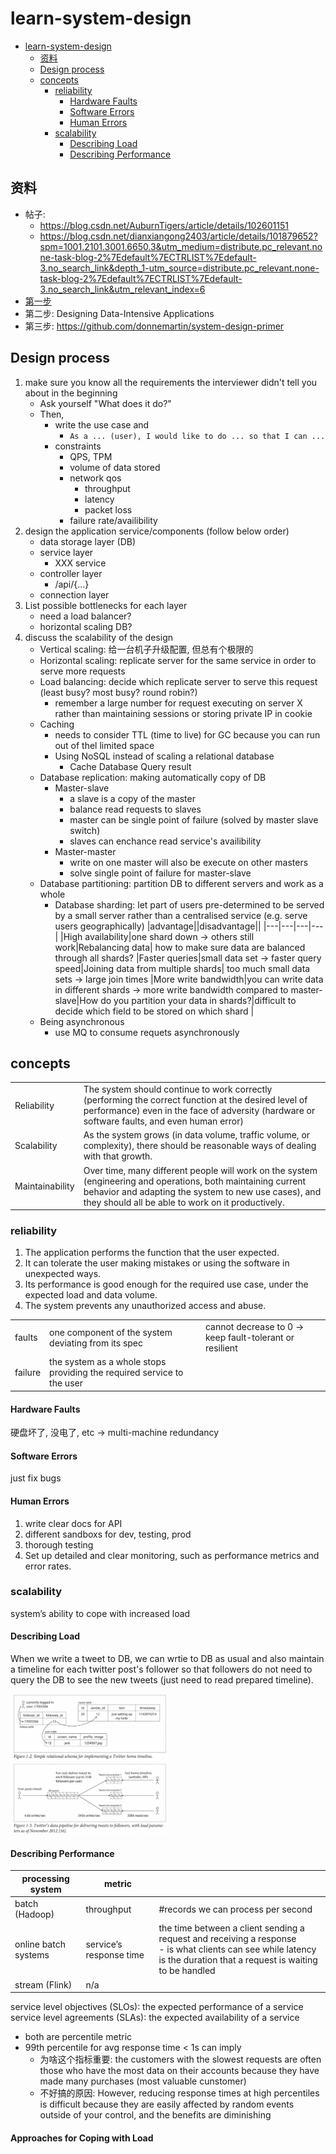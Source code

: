 # learn-system-design

<!-- TOC -->

- [learn-system-design](#learn-system-design)
    - [资料](#%E8%B5%84%E6%96%99)
    - [Design process](#design-process)
    - [concepts](#concepts)
        - [reliability](#reliability)
            - [Hardware Faults](#hardware-faults)
            - [Software Errors](#software-errors)
            - [Human Errors](#human-errors)
        - [scalability](#scalability)
            - [Describing Load](#describing-load)
            - [Describing Performance](#describing-performance)

<!-- /TOC -->

## 资料
- 帖子: 
    - https://blog.csdn.net/AuburnTigers/article/details/102601151
    - https://blog.csdn.net/dianxiangong2403/article/details/101879652?spm=1001.2101.3001.6650.3&utm_medium=distribute.pc_relevant.none-task-blog-2%7Edefault%7ECTRLIST%7Edefault-3.no_search_link&depth_1-utm_source=distribute.pc_relevant.none-task-blog-2%7Edefault%7ECTRLIST%7Edefault-3.no_search_link&utm_relevant_index=6
- [第一步](https://www.hiredintech.com/classrooms/system-design/lesson/55)
- 第二步: Designing Data-Intensive Applications
- 第三步: https://github.com/donnemartin/system-design-primer

## Design process
1. make sure you know all the requirements the interviewer didn't tell you about in the beginning
    - Ask yourself "What does it do?"
    - Then, 
        - write the use case and 
            - `As a ... (user), I would like to do ... so that I can ...`
        - constraints
            - QPS, TPM
            - volume of data stored
            - network qos
                - throughput
                - latency
                - packet loss
            - failure rate/availibility
2. design the application service/components (follow below order)
    - data storage layer (DB)
    - service layer
        - XXX service
    - controller layer
        - /api/{...}
    - connection layer
3. List possible bottlenecks for each layer
    - need a load balancer?
    - horizontal scaling DB?
4. discuss the scalability of the design
    - Vertical scaling: 给一台机子升级配置, 但总有个极限的
    - Horizontal scaling: replicate server for the same service in order to serve more requests
    - Load balancing: decide which replicate server to serve this request (least busy? most busy? round robin?)
        - remember a large number for request executing on server X rather than maintaining sessions or storing private IP in cookie
    - Caching
        - needs to consider TTL (time to live) for GC because you can run out of thel limited space
        - Using NoSQL instead of scaling a relational database
            - Cache Database Query result
    - Database replication: making automatically copy of DB
        - Master-slave
            - a slave is a copy of the master
            - balance read requests to slaves
            - master can be single point of failure (solved by master slave switch)
            - slaves can enchance read service's availibility
        - Master-master
            - write on one master will also be execute on other masters
            - solve single point of failure for master-slave
    - Database partitioning: partition DB to different servers and work as a whole
        - Database sharding: let part of users pre-determined to be served by a small server rather than a centralised service (e.g. serve users geographically)
            |advantage||disadvantage||
            |---|---|---|---|
            |High availability|one shard down -> others still work|Rebalancing data| how to make sure data are balanced through all  shards?
            |Faster queries|small data set -> faster query speed|Joining data from multiple shards| too much small data sets -> large join times
            |More write bandwidth|you can write data in different shards -> more write bandwidth compared to master-slave|How do you partition your data in shards?|difficult to decide which field to be stored on which shard
            |
    - Being asynchronous
        - use MQ to consume requets asynchronously

## concepts
|||
|---|---|
|Reliability|The system should continue to work correctly (performing the correct function at the desired level of performance) even in the face of adversity (hardware or software faults, and even human error)
|Scalability|As the system grows (in data volume, traffic volume, or complexity), there should be reasonable ways of dealing with that growth.
|Maintainability|Over time, many different people will work on the system (engineering and operations, both maintaining current behavior and adapting the system to new use cases), and they should all be able to work on it productively.

### reliability
1. The application performs the function that the user expected.
2. It can tolerate the user making mistakes or using the software in unexpected ways.
3. Its performance is good enough for the required use case, under the expected load and data volume.
4. The system prevents any unauthorized access and abuse.

||||
|---|---|---|
|faults|one component of the system deviating from its spec| cannot decrease to 0 -> keep fault-tolerant or resilient
|failure|the system as a whole stops providing the required service to the user

#### Hardware Faults
硬盘坏了, 没电了, etc -> multi-machine redundancy
#### Software Errors
just fix bugs
#### Human Errors
1. write clear docs for API
2. different sandboxs for dev, testing, prod
3. thorough testing
4. Set up detailed and clear monitoring, such as performance metrics and error rates.

### scalability
system’s ability to cope with increased load
#### Describing Load
When we write a tweet to DB, we can wrtie to DB as usual and also maintain a timeline for each twitter post's follower so that followers do not need to query the DB to see the new tweets (just need to read prepared timeline).

<img src="docs/1.png" width="50%"/>

#### Describing Performance
|processing system|metric||
|---|---|---|
|batch (Hadoop)|throughput|#records we can process per second
|online batch systems|service’s response time|the time between a client sending a request and receiving a response<br/> - is what clients can see while latency is the duration that a request is waiting to be handled
|stream (Flink)|n/a

service level objectives (SLOs): the expected performance of a service  
service level agreements (SLAs): the expected availability of a service
- both are percentile metric
- 99th percentile for avg response time < 1s can imply
    - 为啥这个指标重要: the customers with the slowest requests are often those who have the most data on their accounts because they have made many purchases (most valuable cunstomer)
    - 不好搞的原因: However, reducing response times at high percentiles is difficult because they are easily affected by random events outside of your control, and the benefits are diminishing

#### Approaches for Coping with Load
